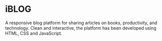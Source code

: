 # iBLOG
A responsive blog platform for sharing articles on books, productivity, and technology. Clean and interactive, the platform has been developed using HTML, CSS and JavaScript.
